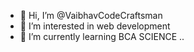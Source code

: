 - 👋 Hi, I’m @VaibhavCodeCraftsman
- 👀 I’m interested in web development 
- 🌱 I’m currently learning BCA SCIENCE 
  ..

<!---
VaibhavCodeCraftsman/VaibhavCodeCraftsman is a ✨ special ✨ repository because its `README.md` (this file) appears on your GitHub profile.
You can click the Preview link to take a look at your changes.
--->
